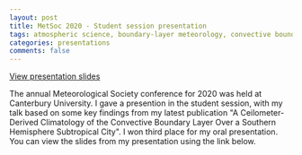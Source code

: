 ```yaml
---
layout: post
title: MetSoc 2020 - Student session presentation
tags: atmospheric science, boundary-layer meteorology, convective boundary layer, climatology
categories: presentations
comments: false
---
```


[View presentation slides](/assets/presentations/Marley_MetSoc_2020_presentation.pdf)

The annual Meteorological Society conference for 2020 was held at Canterbury University. I gave a presention in the student session, with my talk based on some key findings from my latest publication "A Ceilometer-Derived Climatology of the Convective Boundary Layer Over a Southern Hemisphere Subtropical City". I won third place for my oral presentation. You can view the slides from my presentation using the link below. 


